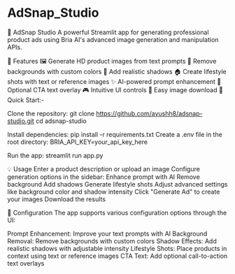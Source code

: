 # AdSnap_Studio
🎨 AdSnap Studio
A powerful Streamlit app for generating professional product ads using Bria AI's advanced image generation and manipulation APIs.

🌟 Features
🖼️ Generate HD product images from text prompts
🎯 Remove backgrounds with custom colors
🌅 Add realistic shadows
🏠 Create lifestyle shots with text or reference images
✨ AI-powered prompt enhancement
📝 Optional CTA text overlay
🎮 Intuitive UI controls
💾 Easy image download
🚀 Quick Start:-


Clone the repository:
git clone https://github.com/ayushh8/adsnap-studio.git
cd adsnap-studio


Install dependencies:
pip install -r requirements.txt
Create a .env file in the root directory:
BRIA_API_KEY=your_api_key_here


Run the app:
streamlit run app.py


💡 Usage
Enter a product description or upload an image
Configure generation options in the sidebar:
Enhance prompt with AI
Remove background
Add shadows
Generate lifestyle shots
Adjust advanced settings like background color and shadow intensity
Click "Generate Ad" to create your images
Download the results


🔧 Configuration
The app supports various configuration options through the UI:

Prompt Enhancement: Improve your text prompts with AI
Background Removal: Remove backgrounds with custom colors
Shadow Effects: Add realistic shadows with adjustable intensity
Lifestyle Shots: Place products in context using text or reference images
CTA Text: Add optional call-to-action text overlays
